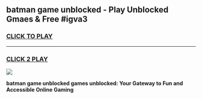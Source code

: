 
## batman game unblocked - Play Unblocked Gmaes & Free #igva3
<h3>
<a href="https://premium.freeplayer.one?title=batman_game_unblocked&ref=03M">CLICK TO PLAY</a></h3>
<hr>

<h3>
<a href="https://premium.freeplayer.one?title=batman_game_unblocked&ref=03M">CLICK 2 PLAY</a>
  
</h3>

<a href="https://premium.freeplayer.one?title=batman_game_unblocked&ref=03M"><img src="https://clearcache.store/games.png"></a>


**batman game unblocked games unblocked: Your Gateway to Fun and Accessible Online Gaming**
